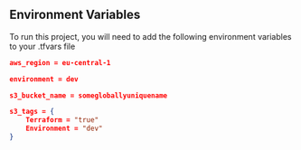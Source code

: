 ## Environment Variables

To run this project, you will need to add the following environment variables to your .tfvars file

```json
aws_region = eu-central-1

environment = dev

s3_bucket_name = somegloballyuniquename

s3_tags = {
    Terraform = "true"
    Environment = "dev"
}
```
